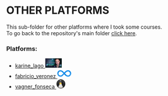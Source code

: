 # OTHER PLATFORMS

This sub-folder for other platforms where I took some courses.   
To go back to the repository's main folder [click here](../).

### Platforms:
- <a href="./karine_lago/">karine_lago   <img src="https://github.com/PedroHeeger/main/blob/main/0-aux/logos/plataforma/karine_lago.jpeg" alt="karine_lago" width="auto" height="25"></a>
- <a href="./fabricio_veronez/">fabricio_veronez   <img src="https://github.com/PedroHeeger/main/blob/main/0-aux/logos/plataforma/fabricio_veronez.png" alt="fabricio_veronez" width="auto" height="25"></a>
- <a href="./vagner_fonseca/">vagner_fonseca   <img src="https://github.com/PedroHeeger/main/blob/main/0-aux/logos/plataforma/vagner_fonseca.png" alt="vagner_fonseca" width="auto" height="25"></a>